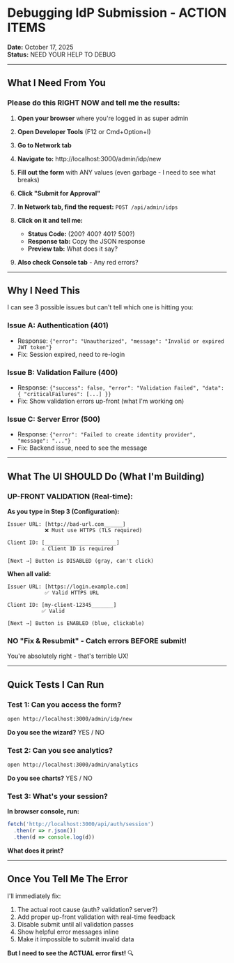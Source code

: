 # Debugging IdP Submission - ACTION ITEMS

**Date:** October 17, 2025  
**Status:** NEED YOUR HELP TO DEBUG

---

## What I Need From You

### Please do this RIGHT NOW and tell me the results:

1. **Open your browser** where you're logged in as super admin
2. **Open Developer Tools** (F12 or Cmd+Option+I)
3. **Go to Network tab**
4. **Navigate to:** http://localhost:3000/admin/idp/new
5. **Fill out the form** with ANY values (even garbage - I need to see what breaks)
6. **Click "Submit for Approval"**
7. **In Network tab, find the request:** `POST /api/admin/idps`
8. **Click on it and tell me:**
   - **Status Code:** (200? 400? 401? 500?)
   - **Response tab:** Copy the JSON response
   - **Preview tab:** What does it say?

9. **Also check Console tab** - Any red errors?

---

## Why I Need This

I can see 3 possible issues but can't tell which one is hitting you:

### Issue A: Authentication (401)
- Response: `{"error": "Unauthorized", "message": "Invalid or expired JWT token"}`
- Fix: Session expired, need to re-login

### Issue B: Validation Failure (400)
- Response: `{"success": false, "error": "Validation Failed", "data": { "criticalFailures": [...] }}`
- Fix: Show validation errors up-front (what I'm working on)

### Issue C: Server Error (500)
- Response: `{"error": "Failed to create identity provider", "message": "..."}`
- Fix: Backend issue, need to see the message

---

## What The UI SHOULD Do (What I'm Building)

### UP-FRONT VALIDATION (Real-time):

**As you type in Step 3 (Configuration):**

```
Issuer URL: [http://bad-url.com______]
            ❌ Must use HTTPS (TLS required)

Client ID: [_______________________]
           ⚠️ Client ID is required

[Next →] Button is DISABLED (gray, can't click)
```

**When all valid:**

```
Issuer URL: [https://login.example.com]
            ✅ Valid HTTPS URL

Client ID: [my-client-12345_______]
           ✅ Valid

[Next →] Button is ENABLED (blue, clickable)
```

### NO "Fix & Resubmit" - Catch errors BEFORE submit!

You're absolutely right - that's terrible UX!

---

## Quick Tests I Can Run

###  Test 1: Can you access the form?
```bash
open http://localhost:3000/admin/idp/new
```

**Do you see the wizard?** YES / NO

### Test 2: Can you see analytics?
```bash
open http://localhost:3000/admin/analytics
```

**Do you see charts?** YES / NO

### Test 3: What's your session?
**In browser console, run:**
```javascript
fetch('http://localhost:3000/api/auth/session')
  .then(r => r.json())
  .then(d => console.log(d))
```

**What does it print?**

---

## Once You Tell Me The Error

I'll immediately fix:
1. The actual root cause (auth? validation? server?)
2. Add proper up-front validation with real-time feedback
3. Disable submit until all validation passes
4. Show helpful error messages inline
5. Make it impossible to submit invalid data

**But I need to see the ACTUAL error first!** 🔍

